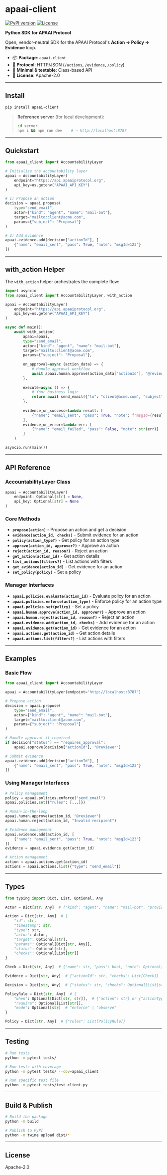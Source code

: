 # apaai-client

[![PyPI version](https://img.shields.io/pypi/v/apaai-client.svg)](https://pypi.org/project/apaai-client/)
[![License](https://img.shields.io/badge/license-Apache%202.0-blue.svg)](LICENSE)

**Python SDK for APAAI Protocol**

Open, vendor-neutral SDK for the APAAI Protocol's **Action → Policy → Evidence** loop.

- 📦 **Package**: `apaai-client`
- 🔌 **Protocol**: HTTP/JSON (`/actions`, `/evidence`, `/policy`)
- 🧪 **Minimal & testable**: Class-based API
- 🧱 **License**: Apache-2.0

---

## Install

```bash
pip install apaai-client
```

> **Reference server** (for local development):
>
> ```bash
> cd server
> npm i && npm run dev    # → http://localhost:8787
> ```

---

## Quickstart

```py
from apaai_client import AccountabilityLayer

# Initialize the accountability layer
apaai = AccountabilityLayer(
    endpoint="https://api.apaaiprotocol.org",
    api_key=os.getenv("APAAI_API_KEY")
)

# 1) Propose an action
decision = apaai.propose(
    type="send_email",
    actor={"kind": "agent", "name": "mail-bot"},
    target="mailto:client@acme.com",
    params={"subject": "Proposal"}
)

# 2) Add evidence
apaai.evidence.add(decision["actionId"], [
    {"name": "email_sent", "pass": True, "note": "msgId=123"}
])
```

---

## with_action Helper

The `with_action` helper orchestrates the complete flow:

```py
import asyncio
from apaai_client import AccountabilityLayer, with_action

apaai = AccountabilityLayer(
    endpoint="https://api.apaaiprotocol.org",
    api_key=os.getenv("APAAI_API_KEY")
)

async def main():
    await with_action(
        apaai=apaai,
        type="send_email",
        actor={"kind": "agent", "name": "mail-bot"},
        target="mailto:client@acme.com",
        params={"subject": "Proposal"},
        
        on_approval=async (action_data) => {
            # Handle approval workflow
            await apaai.human.approve(action_data["actionId"], "@reviewer")
        },
        
        execute=async () => {
            # Your business logic
            return await send_email({"to": "client@acme.com", "subject": "Proposal"})
        },
        
        evidence_on_success=lambda result: [
            {"name": "email_sent", "pass": True, "note": f"msgId={result['id']}"}
        ],
        evidence_on_error=lambda err: [
            {"name": "email_failed", "pass": False, "note": str(err)}
        ]
    )

asyncio.run(main())
```

---

## API Reference

### AccountabilityLayer Class

```py
apaai = AccountabilityLayer(
    endpoint: Optional[str] = None, 
    api_key: Optional[str] = None
)
```

### Core Methods

- **`propose(action)`** - Propose an action and get a decision
- **`evidence(action_id, checks)`** - Submit evidence for an action
- **`policy(action_type?)`** - Get policy for an action type
- **`approve(action_id, approver?)`** - Approve an action
- **`reject(action_id, reason?)`** - Reject an action
- **`get_action(action_id)`** - Get action details
- **`list_actions(filters?)`** - List actions with filters
- **`get_evidence(action_id)`** - Get evidence for an action
- **`set_policy(policy)`** - Set a policy

### Manager Interfaces

- **`apaai.policies.evaluate(action_id)`** - Evaluate policy for an action
- **`apaai.policies.enforce(action_type)`** - Enforce policy for an action type
- **`apaai.policies.set(policy)`** - Set a policy
- **`apaai.human.approve(action_id, approver?)`** - Approve an action
- **`apaai.human.reject(action_id, reason?)`** - Reject an action
- **`apaai.evidence.add(action_id, checks)`** - Add evidence for an action
- **`apaai.evidence.get(action_id)`** - Get evidence for an action
- **`apaai.actions.get(action_id)`** - Get action details
- **`apaai.actions.list(filters?)`** - List actions with filters

---

## Examples

### Basic Flow

```py
from apaai_client import AccountabilityLayer

apaai = AccountabilityLayer(endpoint="http://localhost:8787")

# Propose action
decision = apaai.propose(
    type="send_email",
    actor={"kind": "agent", "name": "mail-bot"},
    target="mailto:client@acme.com",
    params={"subject": "Proposal"}
)

# Handle approval if required
if decision["status"] == "requires_approval":
    apaai.approve(decision["actionId"], "@reviewer")

# Submit evidence
apaai.evidence.add(decision["actionId"], [
    {"name": "email_sent", "pass": True, "note": "msgId=123"}
])
```

### Using Manager Interfaces

```py
# Policy management
policy = apaai.policies.enforce("send_email")
apaai.policies.set({"rules": [...]})

# Human-in-the-loop
apaai.human.approve(action_id, "@reviewer")
apaai.human.reject(action_id, "Invalid recipient")

# Evidence management
apaai.evidence.add(action_id, [
    {"name": "email_sent", "pass": True, "note": "msgId=123"}
])
evidence = apaai.evidence.get(action_id)

# Action management
action = apaai.actions.get(action_id)
actions = apaai.actions.list({"type": "send_email"})
```

---

## Types

```py
from typing import Dict, List, Optional, Any

Actor = Dict[str, Any]  # {"kind": "agent", "name": "mail-bot", "provider": "openai"}

Action = Dict[str, Any]  # {
    "id": str,
    "timestamp": str,
    "type": str,
    "actor": Actor,
    "target": Optional[str],
    "params": Optional[Dict[str, Any]],
    "status": Optional[str],
    "checks": Optional[List[str]]
}

Check = Dict[str, Any]  # {"name": str, "pass": bool, "note": Optional[str]}

Evidence = Dict[str, Any]  # {"actionId": str, "checks": List[Check]}

Decision = Dict[str, Any]  # {"status": str, "checks": Optional[List[str]]}

PolicyRule = Dict[str, Any]  # {
    "when": Optional[Dict[str, str]],  # {"action": str} or {"actionType": str}
    "require": Optional[List[str]],
    "mode": Optional[str]  # "enforce" | "observe"
}

Policy = Dict[str, Any]  # {"rules": List[PolicyRule]}
```

---

## Testing

```bash
# Run tests
python -m pytest tests/

# Run tests with coverage
python -m pytest tests/ --cov=apaai_client

# Run specific test file
python -m pytest tests/test_client.py
```

---

## Build & Publish

```bash
# Build the package
python -m build

# Publish to PyPI
python -m twine upload dist/*
```

---

## License

Apache-2.0